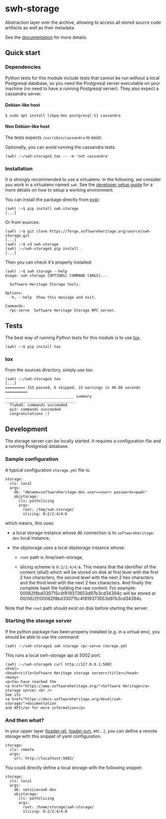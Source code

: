 swh-storage
===========

Abstraction layer over the archive, allowing to access all stored source code
artifacts as well as their metadata.

See the
[documentation](https://docs.softwareheritage.org/devel/swh-storage/index.html)
for more details.

## Quick start

### Dependencies

Python tests for this module include tests that cannot be run without a local
Postgresql database, so you need the Postgresql server executable on your
machine (no need to have a running Postgresql server). They also expect a
cassandra server.

#### Debian-like host

```
$ sudo apt install libpq-dev postgresql-11 cassandra
```

#### Non Debian-like host

The tests expects `/usr/sbin/cassandra` to exist.

Optionally, you can avoid running the cassandra tests.

```
(swh) :~/swh-storage$ tox -- -m 'not cassandra'
```

### Installation

It is strongly recommended to use a virtualenv. In the following, we
consider you work in a virtualenv named `swh`. See the
[developer setup guide](https://docs.softwareheritage.org/devel/developer-setup.html#developer-setup)
for a more details on how to setup a working environment.


You can install the package directly from
[pypi](https://pypi.org/p/swh.storage):

```
(swh) :~$ pip install swh.storage
[...]
```

Or from sources:

```
(swh) :~$ git clone https://forge.softwareheritage.org/source/swh-storage.git
[...]
(swh) :~$ cd swh-storage
(swh) :~/swh-storage$ pip install .
[...]
```

Then you can check it's properly installed:
```
(swh) :~$ swh storage --help
Usage: swh storage [OPTIONS] COMMAND [ARGS]...

  Software Heritage Storage tools.

Options:
  -h, --help  Show this message and exit.

Commands:
  rpc-serve  Software Heritage Storage RPC server.
```


## Tests

The best way of running Python tests for this module is to use
[tox](https://tox.readthedocs.io/).

```
(swh) :~$ pip install tox
```

### tox

From the sources directory, simply use tox:

```
(swh) :~/swh-storage$ tox
[...]
========= 315 passed, 6 skipped, 15 warnings in 40.86 seconds ==========
_______________________________ summary ________________________________
  flake8: commands succeeded
  py3: commands succeeded
  congratulations :)
```

## Development

The storage server can be locally started. It requires a configuration file and
a running Postgresql database.

### Sample configuration

A typical configuration `storage.yml` file is:

```
storage:
  cls: local
  args:
    db: "dbname=softwareheritage-dev user=<user> password=<pwd>"
    objstorage:
      cls: pathslicing
      args:
        root: /tmp/swh-storage/
        slicing: 0:2/2:4/4:6
```

which means, this uses:

- a local storage instance whose db connection is to
  `softwareheritage-dev` local instance,

- the objstorage uses a local objstorage instance whose:

  - `root` path is /tmp/swh-storage,

  - slicing scheme is `0:2/2:4/4:6`. This means that the identifier of
    the content (sha1) which will be stored on disk at first level
    with the first 2 hex characters, the second level with the next 2
    hex characters and the third level with the next 2 hex
    characters. And finally the complete hash file holding the raw
    content. For example: 00062f8bd330715c4f819373653d97b3cd34394c
    will be stored at 00/06/2f/00062f8bd330715c4f819373653d97b3cd34394c

Note that the `root` path should exist on disk before starting the server.


### Starting the storage server

If the python package has been properly installed (e.g. in a virtual env), you
should be able to use the command:

```
(swh) :~/swh-storage$ swh storage rpc-serve storage.yml
```

This runs a local swh-storage api at 5002 port.

```
(swh) :~/swh-storage$ curl http://127.0.0.1:5002
<html>
<head><title>Software Heritage storage server</title></head>
<body>
<p>You have reached the
<a href="https://www.softwareheritage.org/">Software Heritage</a>
storage server.<br />
See its
<a href="https://docs.softwareheritage.org/devel/swh-storage/">documentation
and API</a> for more information</p>
```

### And then what?

In your upper layer
([loader-git](https://forge.softwareheritage.org/source/swh-loader-git/),
[loader-svn](https://forge.softwareheritage.org/source/swh-loader-svn/),
etc...), you can define a remote storage with this snippet of yaml
configuration.

```
storage:
  cls: remote
  args:
    url: http://localhost:5002/
```

You could directly define a local storage with the following snippet:

```
storage:
  cls: local
  args:
    db: service=swh-dev
    objstorage:
      cls: pathslicing
      args:
        root: /home/storage/swh-storage/
        slicing: 0:2/2:4/4:6
```
